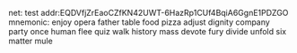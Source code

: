 net: test
addr:EQDVfjZrEaoCZfKN42UWT-6HazRp1CUf4BqiA6GgnE1PDZGO
mnemonic: enjoy opera father table food pizza adjust dignity company party once human flee quiz walk history mass devote fury divide unfold six matter mule